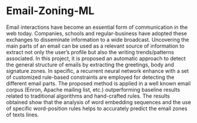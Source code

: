 # Email-Zoning-ML
Email  interactions  have  become  an  essential form  of  communication  in  the  web  today. Companies, schools and regular-business have adopted  these  exchanges  to  disseminate  information  to  a  wide  broadcast.   Uncovering the  main  parts  of  an  email  can  be  used  as a  relevant  source  of  information  to  extract not  only  the  user’s  profile  but  also  the  writing  trends/patterns  associated.   In  this  project, it  is  proposed  an  automatic  approach  to  detect the general structure of emails by extracting  the  greetings,  body  and  signature  zones. In  specific,  a  recurrent  neural  network  enhance with a set of customized rule-based constraints  are  employed  for  detecting  the  different  email  parts. The  proposed  method  is applied  in  a  well  known  email  corpus  (Enron,  Apache  mailing  list,  etc.)    outperforming baseline results related to traditional algorithms and hand-crafted rules.  The results obtained show that the analysis of word embedding sequences and the use of specific word-position  rules  helps  to  accurately  predict  the email zones of texts lines.
